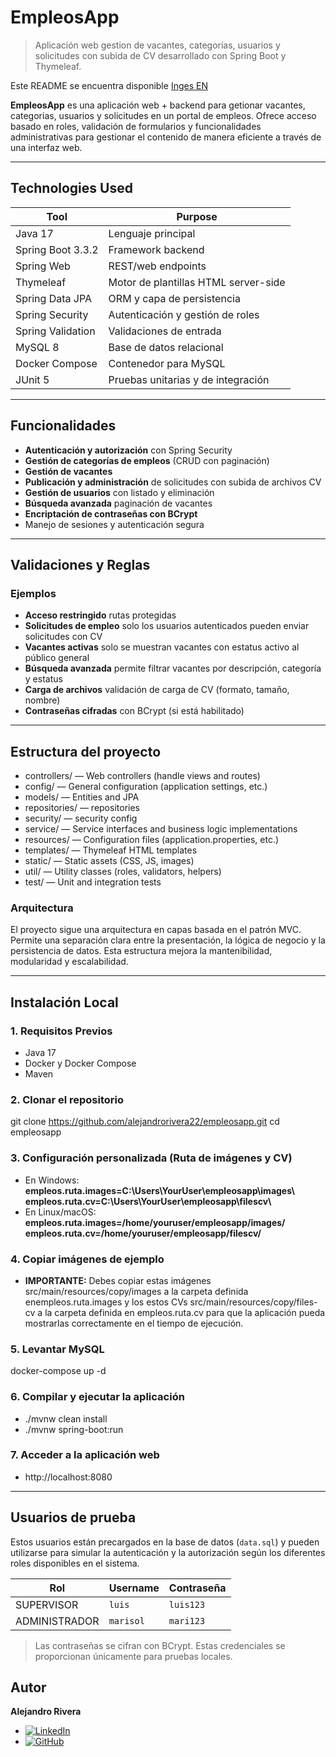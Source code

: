 # EmpleosApp

> Aplicación web gestion de vacantes, categorías, usuarios y solicitudes
con subida de CV desarrollado con Spring Boot y Thymeleaf.

Este README se encuentra disponible [Inges EN](./README.md)

**EmpleosApp** es una aplicación web + backend para getionar vacantes,
categorias, usuarios y solicitudes en un portal de empleos.
Ofrece acceso basado en roles, validación de formularios y funcionalidades
administrativas para gestionar el contenido de manera eficiente a través
de una interfaz web.

---

## Technologies Used

| Tool              | Purpose                              |
|-------------------|--------------------------------------|
| Java 17           | 	Lenguaje principal                  |
| Spring Boot 3.3.2 | Framework backend                    |
| Spring Web        | REST/web endpoints                   |
| Thymeleaf         | Motor de plantillas HTML server-side |
| Spring Data JPA   | ORM y capa de persistencia           |
| Spring Security   | Autenticación y gestión de roles     |
| Spring Validation | Validaciones de entrada              |
| MySQL 8           | Base de datos relacional             |
| Docker Compose    | Contenedor para MySQL                |
| JUnit 5           | Pruebas unitarias y de integración   |

---

##  Funcionalidades

- **Autenticación y autorización** con Spring Security
-  **Gestión de categorías de empleos** (CRUD con paginación)
-  **Gestión de vacantes** 
-   **Publicación y administración** de solicitudes con subida de archivos CV
-  **Gestión de usuarios** con listado y eliminación
-  **Búsqueda avanzada** paginación de vacantes
-  **Encriptación de contraseñas con BCrypt**
-  Manejo de sesiones y autenticación segura

---

##  Validaciones y Reglas
### Ejemplos

-  **Acceso restringido** rutas protegidas
-  **Solicitudes de empleo** solo los usuarios autenticados pueden enviar solicitudes con CV
-  **Vacantes activas** solo se muestran vacantes con estatus activo al público general
-  **Búsqueda avanzada**  permite filtrar vacantes por descripción, categoría y estatus
-  **Carga de archivos**  validación de carga de CV (formato, tamaño, nombre)
-  **Contraseñas cifradas** con BCrypt (si está habilitado)

---

## Estructura del proyecto

- controllers/     — Web controllers (handle views and routes)
- config/          — General configuration (application settings, etc.)
- models/          — Entities and JPA
- repositories/    — repositories
- security/        — security config
- service/         — Service interfaces and business logic implementations
- resources/       — Configuration files (application.properties, etc.)
- templates/       — Thymeleaf HTML templates
- static/          — Static assets (CSS, JS, images)
- util/            — Utility classes (roles, validators, helpers)
- test/            — Unit and integration tests

### Arquitectura
El proyecto sigue una arquitectura en capas basada en el patrón MVC.
Permite una separación clara entre la presentación, la lógica de negocio y la persistencia de datos.
Esta estructura mejora la mantenibilidad, modularidad y escalabilidad.

---
##  Instalación Local

### 1. Requisitos Previos

- Java 17
- Docker y Docker Compose
- Maven

### 2. Clonar el repositorio
git clone https://github.com/alejandrorivera22/empleosapp.git
cd empleosapp

### 3. Configuración personalizada (Ruta de imágenes y CV)
- En Windows:
  **empleos.ruta.images=C:\\Users\\YourUser\\empleosapp\\images\\**
  **empleos.ruta.cv=C:\\Users\\YourUser\\empleosapp\\filescv\\**
- En Linux/macOS:
  **empleos.ruta.images=/home/youruser/empleosapp/images/**
  **empleos.ruta.cv=/home/youruser/empleosapp/filescv/**

### 4. Copiar imágenes de ejemplo
- **IMPORTANTE:** Debes copiar estas imágenes src/main/resources/copy/images a la carpeta definida enempleos.ruta.images y los estos CVs src/main/resources/copy/files-cv a la carpeta definida en empleos.ruta.cv
para que la aplicación pueda mostrarlas correctamente en el tiempo de ejecución.

### 5. Levantar MySQL
docker-compose up -d

### 6. Compilar y ejecutar la aplicación
- ./mvnw clean install
- ./mvnw spring-boot:run

### 7. Acceder a la aplicación web
- http://localhost:8080

---
## Usuarios de prueba

Estos usuarios están precargados en la base de datos (`data.sql`) 
y pueden utilizarse para simular la autenticación y la autorización según los diferentes roles disponibles en el sistema.

| Rol            | Username       | Contraseña |
|----------------|----------------|------------|
| SUPERVISOR     | `luis`         | `luis123`  |
| ADMINISTRADOR  | `marisol `     | `mari123`  |

>Las contraseñas se cifran con BCrypt.
> Estas credenciales se proporcionan únicamente para pruebas locales.

Autor
---
**Alejandro Rivera**
- [![LinkedIn](https://img.shields.io/badge/LinkedIn-Connect-blue?logo=linkedin)](https://www.linkedin.com/in/alejandro-rivera-verdayes-dev/)
- [![GitHub](https://img.shields.io/badge/GitHub-000?style=for-the-badge&logo=github&logoColor=white)](https://github.com/alejandrorivera22)
